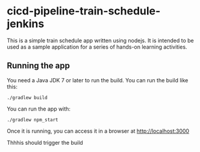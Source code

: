 # cicd-pipeline-train-schedule-jenkins

This is a simple train schedule app written using nodejs. It is intended to be used as a sample application for a series of hands-on learning activities.

## Running the app #####

You need a Java JDK 7 or later to run the build. You can run the build like this:

    ./gradlew build

You can run the app with:

    ./gradlew npm_start

Once it is running, you can access it in a browser at [http://localhost:3000](http://localhost:3000)

Thhhis should trigger the build
